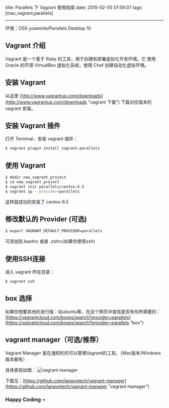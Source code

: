 title: Parallels 下 Vagrant 使用指南
date: 2015-02-05 01:59:07
tags: [mac,vagrant,parallels]

---

环境：OSX yosemite/Parallels Desktop 10


## Vagrant 介绍

Vagrant 是一个基于 Ruby 的工具，用于创建和部署虚拟化开发环境。它 使用 Oracle 的开源 VirtualBox 虚拟化系统，使用 Chef 创建自动化虚拟环境。

## 安装 Vagrant

从这里 [http://www.vagrantup.com/downloads](http://www.vagrantup.com/downloads "vagrant 下载") 下载对应版本的 vagrant 安装。

## 安装 Vagrant 插件

打开 Terminal，安装 vagrant 插件：
    
```bash
$ vagrant plugin install vagrant-parallels
```

## 使用 Vagrant

```bash
$ mkdir new_vagrant_project
$ cd new_vagrant_project
$ vagrant init parallels/centos-6.5
$ vagrant up --provider=parallels
```

这样就成功的安装了 centos-6.5
 
## 修改默认的 Provider (可选)
```bash
$ export VAGRANT_DEFAULT_PROVIDER=parallels
```
可添加到.bashrc 或者 .zshrc(如果你使用zsh)

## 使用SSH连接

进入 vagrant 所在目录：
```bash
$ vagrant ssh
```
## box 选择

如果你想要其他的发行版：如ubuntu等，在这个网页中查找是否有你所需要的：
[https://vagrantcloud.com/boxes/search?provider=parallels](https://vagrantcloud.com/boxes/search?provider=parallels "box")

## vagrant manager（可选/推荐）

Vagrant Manager 是在通知栏的可以管理Vagrant的工具。（Mac版本/Windows版本都有）

具体表现如图：
![vagrant manager](http://harchiko.qiniudn.com/introduce-vagrant/vagrant_manager.gif)

下载见：[https://github.com/lanayotech/vagrant-manager](https://github.com/lanayotech/vagrant-manager "vagrant manager")

### Happy Coding ~ 
